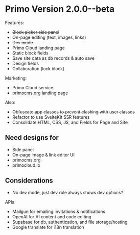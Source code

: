 # Primo Version 2.0.0--beta

Features: 
- ~~Block picker side panel~~
- On-page editing (text, images, links)
- ~~Dev mode~~
- Primo Cloud landing page
- Static block fields
- Save site data as db records & auto save
- Design fields
- Collaboration (lock block)

Marketing: 
- Primo Cloud service
- primocms.org landing page

Also: 
- ~~Obfuscate app classes to prevent clashing with user classes~~
- Refactor to use SvelteKit SSR features
- Consolidate HTML, CSS, JS, and Fields for Page and Site

## Need designs for
- Side panel
- On-page image & link editor UI
- primocms.org
- primocloud.io

## Considerations
- No dev mode, just dev role always shows dev options?

APIs: 
- Mailgun for emailing invitations & notifications
- OpenAI for AI content and code editing
- Supabase for db, authentication, and file storage/hosting
- Google translate for i18n translation
